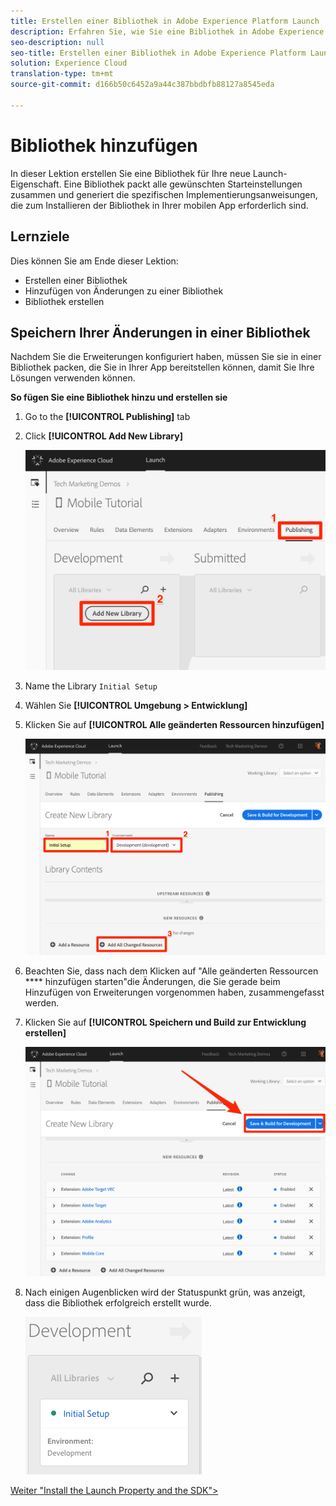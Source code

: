 ```yaml
---
title: Erstellen einer Bibliothek in Adobe Experience Platform Launch
description: Erfahren Sie, wie Sie eine Bibliothek in Adobe Experience Platform Launch erstellen. Diese Lektion ist Teil des Lernprogramms "Implementing the Experience Cloud in Mobile iOS Objective-C Applications"(Implementieren der Experience Cloud in Mobile-iOS-Anwendungen).
seo-description: null
seo-title: Erstellen einer Bibliothek in Adobe Experience Platform Launch
solution: Experience Cloud
translation-type: tm+mt
source-git-commit: d166b50c6452a9a44c387bbdbfb88127a8545eda

---
```



# Bibliothek hinzufügen

In dieser Lektion erstellen Sie eine Bibliothek für Ihre neue Launch-Eigenschaft. Eine Bibliothek packt alle gewünschten Starteinstellungen zusammen und generiert die spezifischen Implementierungsanweisungen, die zum Installieren der Bibliothek in Ihrer mobilen App erforderlich sind.

## Lernziele

Dies können Sie am Ende dieser Lektion:

* Erstellen einer Bibliothek
* Hinzufügen von Änderungen zu einer Bibliothek
* Bibliothek erstellen

## Speichern Ihrer Änderungen in einer Bibliothek

Nachdem Sie die Erweiterungen konfiguriert haben, müssen Sie sie in einer Bibliothek packen, die Sie in Ihrer App bereitstellen können, damit Sie Ihre Lösungen verwenden können.

**So fügen Sie eine Bibliothek hinzu und erstellen sie**

1. Go to the **[!UICONTROL Publishing]** tab

1. Click **[!UICONTROL Add New Library]**

   ![Hinzufügen einer neuen Bibliothek](images/mobile-launch-addNewLibrary.png)

1. Name the Library `Initial Setup`

1. Wählen Sie **[!UICONTROL Umgebung &gt; Entwicklung]**

1. Klicken Sie auf **[!UICONTROL Alle geänderten Ressourcen hinzufügen]**

   ![Alle geänderten Ressourcen hinzufügen](images/mobile-launch-addAllChangedResources.png)

1. Beachten Sie, dass nach dem Klicken auf "Alle geänderten Ressourcen **** hinzufügen starten"die Änderungen, die Sie gerade beim Hinzufügen von Erweiterungen vorgenommen haben, zusammengefasst werden.

1. Klicken Sie auf **[!UICONTROL Speichern und Build zur Entwicklung erstellen]**

   ![Speichern und Erstellen für die Entwicklung](images/mobile-launch-saveAndBuild.png)

1. Nach einigen Augenblicken wird der Statuspunkt grün, was anzeigt, dass die Bibliothek erfolgreich erstellt wurde.

   ![Bibliotheksaufbau](images/mobile-launch-libraryBuilt.png)

[Weiter "Install the Launch Property and the SDK"&gt;](launch-install-the-mobile-sdk.md)
